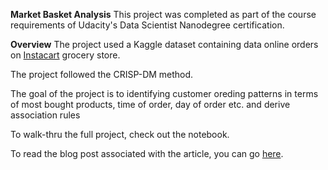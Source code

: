 **Market Basket Analysis**
This project was completed as part of the course requirements of Udacity's Data Scientist Nanodegree certification.

**Overview**
The project used a Kaggle dataset containing data online orders on [Instacart](https://www.kaggle.com/c/instacart-market-basket-analysis) grocery store. 

The project followed the CRISP-DM method.

The goal of the project is to identifying customer oreding patterns in terms of most bought products, time of order, day of order etc. and derive association rules

To walk-thru the full project, check out the notebook.

To read the blog post associated with the article, you can go [here](https://medium.com/@rautmohit08/instacart-market-basket-analysis-what-is-in-your-basket-apart-from-bananas-aae710da40af).
